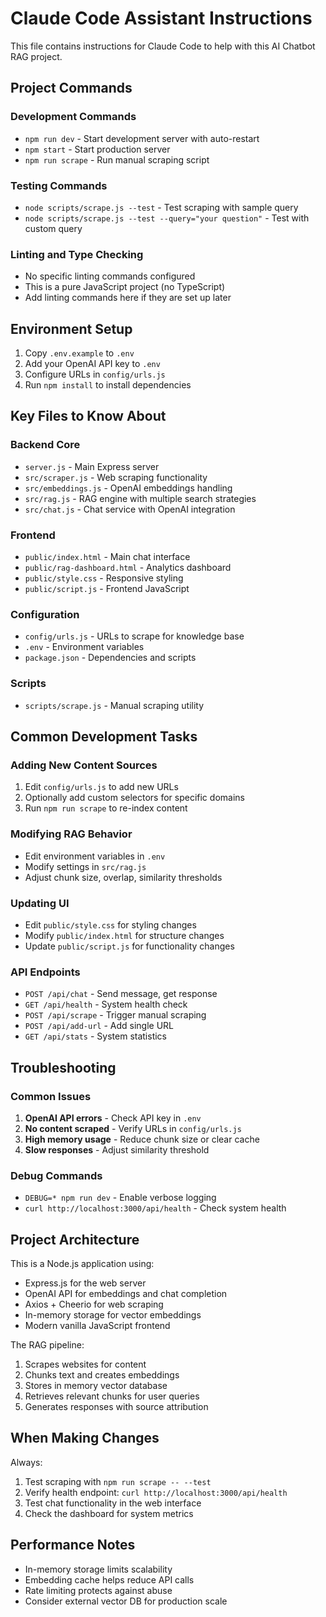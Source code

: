 # Claude Code Assistant Instructions

This file contains instructions for Claude Code to help with this AI Chatbot RAG project.

## Project Commands

### Development Commands
- `npm run dev` - Start development server with auto-restart
- `npm start` - Start production server
- `npm run scrape` - Run manual scraping script

### Testing Commands
- `node scripts/scrape.js --test` - Test scraping with sample query
- `node scripts/scrape.js --test --query="your question"` - Test with custom query

### Linting and Type Checking
- No specific linting commands configured
- This is a pure JavaScript project (no TypeScript)
- Add linting commands here if they are set up later

## Environment Setup

1. Copy `.env.example` to `.env`
2. Add your OpenAI API key to `.env`
3. Configure URLs in `config/urls.js`
4. Run `npm install` to install dependencies

## Key Files to Know About

### Backend Core
- `server.js` - Main Express server
- `src/scraper.js` - Web scraping functionality
- `src/embeddings.js` - OpenAI embeddings handling
- `src/rag.js` - RAG engine with multiple search strategies
- `src/chat.js` - Chat service with OpenAI integration

### Frontend
- `public/index.html` - Main chat interface
- `public/rag-dashboard.html` - Analytics dashboard
- `public/style.css` - Responsive styling
- `public/script.js` - Frontend JavaScript

### Configuration
- `config/urls.js` - URLs to scrape for knowledge base
- `.env` - Environment variables
- `package.json` - Dependencies and scripts

### Scripts
- `scripts/scrape.js` - Manual scraping utility

## Common Development Tasks

### Adding New Content Sources
1. Edit `config/urls.js` to add new URLs
2. Optionally add custom selectors for specific domains
3. Run `npm run scrape` to re-index content

### Modifying RAG Behavior
- Edit environment variables in `.env`
- Modify settings in `src/rag.js`
- Adjust chunk size, overlap, similarity thresholds

### Updating UI
- Edit `public/style.css` for styling changes
- Modify `public/index.html` for structure changes
- Update `public/script.js` for functionality changes

### API Endpoints
- `POST /api/chat` - Send message, get response
- `GET /api/health` - System health check
- `POST /api/scrape` - Trigger manual scraping
- `POST /api/add-url` - Add single URL
- `GET /api/stats` - System statistics

## Troubleshooting

### Common Issues
1. **OpenAI API errors** - Check API key in `.env`
2. **No content scraped** - Verify URLs in `config/urls.js`
3. **High memory usage** - Reduce chunk size or clear cache
4. **Slow responses** - Adjust similarity threshold

### Debug Commands
- `DEBUG=* npm run dev` - Enable verbose logging
- `curl http://localhost:3000/api/health` - Check system health

## Project Architecture

This is a Node.js application using:
- Express.js for the web server
- OpenAI API for embeddings and chat completion
- Axios + Cheerio for web scraping
- In-memory storage for vector embeddings
- Modern vanilla JavaScript frontend

The RAG pipeline:
1. Scrapes websites for content
2. Chunks text and creates embeddings
3. Stores in memory vector database
4. Retrieves relevant chunks for user queries
5. Generates responses with source attribution

## When Making Changes

Always:
1. Test scraping with `npm run scrape -- --test`
2. Verify health endpoint: `curl http://localhost:3000/api/health`
3. Test chat functionality in the web interface
4. Check the dashboard for system metrics

## Performance Notes

- In-memory storage limits scalability
- Embedding cache helps reduce API calls
- Rate limiting protects against abuse
- Consider external vector DB for production scale